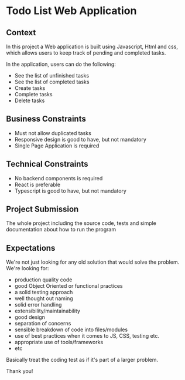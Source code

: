 # Todo List Web Application

## Context
In this project a Web application is built using Javascript, Html and css, which allows users to keep track of pending and completed tasks.

In the application, users can do the following:

* See the list of unfinished tasks
* See the list of completed tasks
* Create tasks
* Complete tasks
* Delete tasks

## Business Constraints
* Must not allow duplicated tasks
* Responsive design is good to have, but not mandatory
* Single Page Application is required

## Technical Constraints
* No backend components is required
* React is preferable
* Typescript is good to have, but not mandatory

## Project Submission

The whole project including the source code, tests and simple documentation about how to run the program

## Expectations

We're not just looking for any old solution that would solve the problem. We're looking for:

* production quality code
* good Object Oriented or functional practices
* a solid testing approach
* well thought out naming
* solid error handling
* extensibility/maintainability
* good design
* separation of concerns
* sensible breakdown of code into files/modules
* use of best practices when it comes to JS, CSS, testing etc.
* appropriate use of tools/frameworks
* etc

Basically treat the coding test as if it's part of a larger problem.

Thank you!
